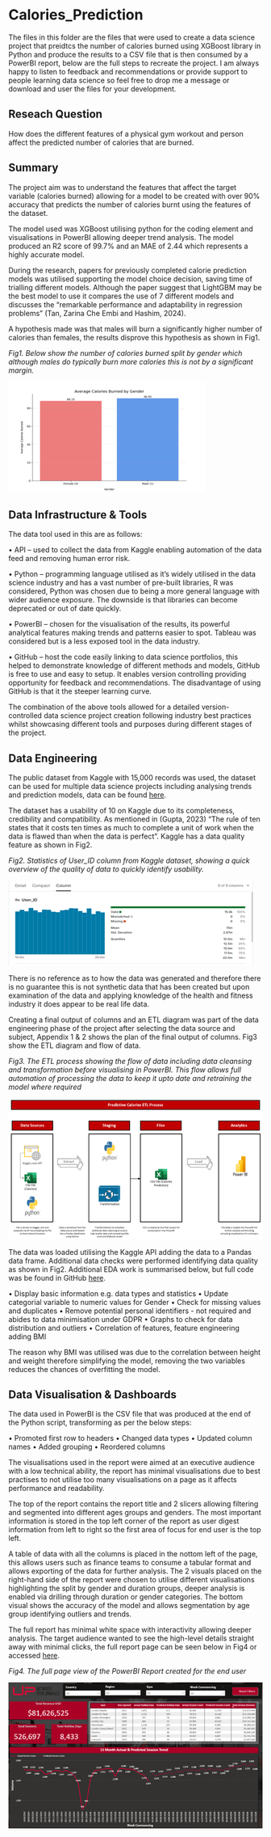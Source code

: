 # Calories_Prediction

The files in this folder are the files that were used to create a data science project that preidtcs the number of calories burned using XGBoost library in Python and produce the results to a CSV file that is then consumed by a PowerBI report, below are the full steps to recreate the project. I am always happy to listen to feedback and recommendations or provide support to people learning data science so feel free to drop me a message or download and user the files for your development.

## Reseach Question

How does the different features of a physical gym workout and person affect the predicted number of calories that are burned.

## Summary

The project aim was to understand the features that affect the target variable (calories burned) allowing for a model to be created with over 90% accuracy that predicts the number of calories burnt using the features of the dataset. 

The model used was XGBoost utilising python for the coding element and visualisations in PowerBI allowing deeper trend analysis. The model produced an R2 score of 99.7% and an MAE of 2.44 which represents a highly accurate model.

During the research, papers for previously completed calorie prediction models was utilised supporting the model choice decision, saving time of trialling different models. Although the paper suggest that LightGBM may be the best model to use it compares the use of 7 different models and discusses the “remarkable performance and adaptability in regression problems” (Tan, Zarina Che Embi and Hashim, 2024).

A hypothesis made was that males will burn a significantly higher number of calories than females, the results disprove this hypothesis as shown in Fig1.

*Fig1. Below show the number of calories burned split by gender which although males do typically burn more calories this is not by a significant margin.*

![Calories Burned By Gender](Assets/Calories_Burned_By_Gender.png)

## Data Infrastructure & Tools

The data tool used in this are as follows:

•	API – used to collect the data from Kaggle enabling automation of the data feed and removing human error risk.

•	Python – programming language utilised as it’s widely utilised in the data science industry and has a vast number of pre-built libraries, R was considered, Python was chosen due to being a more general language with wider audience exposure. The downside is that libraries can become deprecated or out of date quickly.

•	PowerBI – chosen for the visualisation of the results, its powerful analytical features making trends and patterns easier to spot. Tableau was considered but is a less exposed tool in the data industry. 

•	GitHub – host the code easily linking to data science portfolios, this helped to demonstrate knowledge of different methods and models, GitHub is free to use and easy to setup. It enables version controlling providing opportunity for feedback and recommendations. The disadvantage of using GitHub is that it the steeper learning curve.

The combination of the above tools allowed for a detailed version-controlled data science project creation following industry best practices whilst showcasing different tools and purposes during different stages of the project.

## Data Engineering

The public dataset from Kaggle with 15,000 records was used, the dataset can be used for multiple data science projects including analysing trends and prediction models, data can be found [here](https://www.kaggle.com/datasets/ruchikakumbhar/calories-burnt-prediction).

The dataset has a usability of 10 on Kaggle due to its completeness, credibility and compatibility. As mentioned in (Gupta, 2023) “The rule of ten states that it costs ten times as much to complete a unit of work when the data is flawed than when the data is perfect”. Kaggle has a data quality feature as shown in Fig2.

*Fig2. Statistics of User_ID column from Kaggle dataset, showing a quick overview of the quality of data to quickly identify usability.*

![Kaggle_Data_Quality](Assets/Kaggle_Data_Quality.png)

There is no reference as to how the data was generated and therefore there is no guarantee this is not synthetic data that has been created but upon examination of the data and applying knowledge of the health and fitness industry it does appear to be real life data.

Creating a final output of columns and an ETL diagram was part of the data engineering phase of the project after selecting the data source and subject, Appendix 1 & 2 shows the plan of the final output of columns. Fig3 show the ETL diagram and flow of data.

*Fig3. The ETL process showing the flow of data including data cleansing and transformation before visualising in PowerBI. This flow allows full automation of processing the data to keep it upto date and retraining the model where required*

![ETL_Workflow](Assets/ETL_Workflow.png)

The data was loaded utilising the Kaggle API adding the data to a Pandas data frame. Additional data checks were performed identifying data quality as shown in Fig2. Additional EDA work is summarised below, but full code was be found in GitHub [here](https://github.com/GordonDoggett-DS/Calories_Prediction/tree/main/Python_Files).

•	Display basic information e.g.  data types and statistics
•	Update categorial variable to numeric values for Gender
•	Check for missing values and duplicates
•	Remove potential personal identifiers - not required and abides to data minimisation under GDPR
•	Graphs to check for data distribution and outliers
•	Correlation of features, feature engineering adding BMI

The reason why BMI was utilised was due to the correlation between height and weight therefore simplifying the model, removing the two variables reduces the chances of overfitting the model.

## Data Visualisation & Dashboards

The data used in PowerBI is the CSV file that was produced at the end of the Python script, transforming as per the below steps:

•	Promoted first row to headers
•	Changed data types
•	Updated column names
•	Added grouping
•	Reordered columns 

The visualisations used in the report were aimed at an executive audience with a low technical ability, the report has minimal visualisations due to best practises to not utilise too many visualisations on a page as it affects performance and readability. 

The top of the report contains the report title and 2 slicers allowing filtering and segmented into different ages groups and genders. The most important information is stored in the top left corner of the report as user digest information from left to right so the first area of focus for end user is the top left.

A table of data with all the columns is placed in the nottom left of the page, this allows users such as finance teams to consume a tabular format and allows exporting of the data for further analysis. The 2 visuals placed on the right-hand side of the report were chosen to utilise different visualisations highlighting the split by gender and duration groups, deeper analysis is enabled via drilling through duration or gender categories. The bottom visual shows the accuracy of the model and allows segmentation by age group identifying outliers and trends.

The full report has minimal white space with interactivity allowing deeper analysis. The target audience wanted to see the high-level details straight away with minimal clicks, the full report page can be seen below in Fig4 or accessed [here](https://github.com/GordonDoggett-DS/Calories_Prediction/tree/main/PBIX_Files).

*Fig4. The full page view of the PowerBI Report created for the end user*

![PowerBI_Report](Assets/PowerBI_Report.png)

